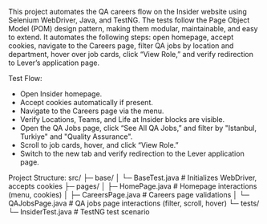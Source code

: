 This project automates the QA careers flow on the Insider website using Selenium WebDriver, Java, and TestNG. The tests follow the Page Object Model (POM) design pattern, making them modular, maintainable, and easy to extend. It automates the following steps: open homepage, accept cookies, navigate to the Careers page, filter QA jobs by location and department, hover over job cards, click “View Role,” and verify redirection to Lever’s application page.

Test Flow:
- Open Insider homepage.
- Accept cookies automatically if present.
- Navigate to the Careers page via the menu.
- Verify Locations, Teams, and Life at Insider blocks are visible.
- Open the QA Jobs page, click “See All QA Jobs,” and filter by "Istanbul, Turkiye" and "Quality Assurance".
- Scroll to job cards, hover, and click “View Role.”
- Switch to the new tab and verify redirection to the Lever application page.

Project Structure: 
src/
 ├─ base/
 │   └─ BaseTest.java         # Initializes WebDriver, accepts cookies
 ├─ pages/
 │   ├─ HomePage.java         # Homepage interactions (menu, cookies)
 │   ├─ CareersPage.java      # Careers page validations
 │   └─ QAJobsPage.java       # QA jobs page interactions (filter, scroll, hover)
 └─ tests/
     └─ InsiderTest.java      # TestNG test scenario
